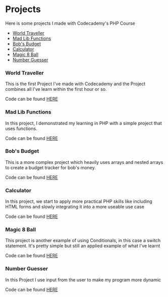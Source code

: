 # Projects

Here is some projects I made with Codecademy's PHP Course

- [World Traveller](#world-traveller)
- [Mad Lib Functions](#mad-lib-functions)
- [Bob's Budget](#bobs-budget)
- [Calculator](#calculator)
- [Magic 8 Ball](#magic-8-ball)
- [Number Guesser](#number-guesser)

### World Traveller

This is the first Project I've made with Codecademy and the Project combines all I've learn within the first hour or so. 

Code can be found [HERE](https://github.com/KodeyThomas/BackendDev/tree/master/07-PHP/Projects/world-traveller.php)

### Mad Lib Functions

In this project, I demonstrated my learning in PHP with a simple project that uses functions. 

Code can be found [HERE](https://github.com/KodeyThomas/BackendDev/tree/master/07-PHP/Projects/mad-lib-functions.php)

### Bob's Budget

This is a more complex project which heavily uses arrays and nested arrays to create a budget tracker for bob's money. 

Code can be found [HERE](https://github.com/KodeyThomas/BackendDev/tree/master/07-PHP/Projects/bobs-budget.php)

### Calculator

In this project, we start to apply more practical PHP skills like including HTML forms and slowly integrating it into a more useable use case

Code can be found [HERE](https://github.com/KodeyThomas/BackendDev/tree/master/07-PHP/Projects/Caclulator)

### Magic 8 Ball

This project is another example of using Conditionals, in this case a switch statement. It's pretty simple but still an applied example of what I've learnt

Code can be found [HERE](https://github.com/KodeyThomas/BackendDev/tree/master/07-PHP/Projects/magic-8-ball.php)

### Number Guesser

In this Project I use input from the user to make my program more dynamic

Code can be found [HERE](https://github.com/KodeyThomas/BackendDev/tree/master/07-PHP/Projects/number-guesser.php)